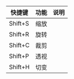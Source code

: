 | 快捷键     | 功能  | 说明  |
| ------- | --- | --- |
| Shift+S | 缩放  |     |
| Shift+R | 旋转  |     |
| Shift+C | 裁剪  |     |
| Shift+P | 透视  |     |
| Shift+H | 切变  |     |
